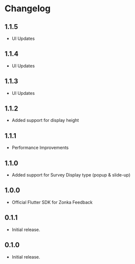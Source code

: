 # Changelog

## 1.1.5
- UI Updates

## 1.1.4
- UI Updates

## 1.1.3
- UI Updates

## 1.1.2
- Added support for display height

## 1.1.1
- Performance Improvements

## 1.1.0
- Added support for Survey Display type (popup & slide-up)

## 1.0.0
- Official Flutter SDK for Zonka Feedback

## 0.1.1
- Initial release.

## 0.1.0
- Initial release.



